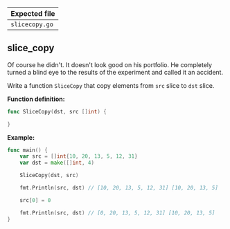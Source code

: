 | Expected file  |
| -------------- |
| `slicecopy.go` |

## slice_copy

<p data-story-username="lascar123">Of course he didn't. It doesn't look good on his portfolio. He completely turned a blind eye to the results of the experiment and called it an accident.</p>

Write a function `SliceCopy` that copy elements from `src` slice to `dst` slice.

**Function definition:**

```go
func SliceCopy(dst, src []int) {

}
```

**Example:**

```go
func main() {
    var src = []int{10, 20, 13, 5, 12, 31}
    var dst = make([]int, 4)

    SliceCopy(dst, src)

    fmt.Println(src, dst) // [10, 20, 13, 5, 12, 31] [10, 20, 13, 5]

    src[0] = 0

    fmt.Println(src, dst) // [0, 20, 13, 5, 12, 31] [10, 20, 13, 5]
}
```
